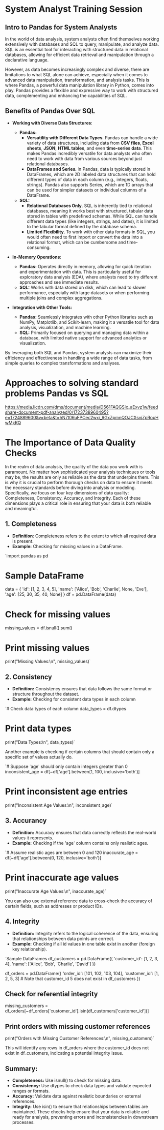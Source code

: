 # System Analyst Training Session

## Intro to Pandas for System Analysts
In the world of data analysis, system analysts often find themselves working extensively with databases and SQL to query, manipulate, and analyze data. SQL is an essential tool for interacting with structured data in relational databases, allowing for efficient data retrieval and manipulation through a declarative language.

However, as data becomes increasingly complex and diverse, there are limitations to what SQL alone can achieve, especially when it comes to advanced data manipulation, transformation, and analysis tasks. This is where Pandas, a powerful data manipulation library in Python, comes into play. Pandas provides a flexible and expressive way to work with structured data, complementing and enhancing the capabilities of SQL.

## Benefits of Pandas Over SQL
- **Working with Diverse Data Structures:**
  - **Pandas:**
    - **Versatility with Different Data Types**. Pandas can handle a wide variety of data structures, including data from **CSV files**, **Excel sheets**, **JSON**, **HTML tables**, and even **time-series data**. This makes Pandas incredibly versatile for data analysts who often need to work with data from various sources beyond just relational databases.
    - **DataFrames and Series**. In Pandas, data is typically stored in DataFrames, which are 2D labeled data structures that can hold different types of data in each column (e.g., integers, floats, strings). Pandas also supports Series, which are 1D arrays that can be used for simpler datasets or individual columns of a DataFrame.
  - **SQL:**
    - **Relational Databases Only**. SQL is inherently tied to relational databases, meaning it works best with structured, tabular data stored in tables with predefined schemas. While SQL can handle different data types (like integers, strings, and dates), it is limited to the tabular format defined by the database schema.
    - **Limited Flexibility**. To work with other data formats in SQL, you would often need to first import or convert the data into a relational format, which can be cumbersome and time-consuming.

- **In-Memory Operations:**
  - **Pandas:** Operates directly in memory, allowing for quick iteration and experimentation with data. This is particularly useful for exploratory data analysis (EDA), where analysts need to try different approaches and see immediate results.
  - **SQL:** Works with data stored on disk, which can lead to slower performance, especially with large datasets or when performing multiple joins and complex aggregations.

- **Integration with Other Tools:**
  - **Pandas:** Seamlessly integrates with other Python libraries such as NumPy, Matplotlib, and Scikit-learn, making it a versatile tool for data analysis, visualization, and machine learning.
  - **SQL:** Primarily focused on querying and managing data within a database, with limited native support for advanced analytics or visualization.

By leveraging both SQL and Pandas, system analysts can maximize their efficiency and effectiveness in handling a wide range of data tasks, from simple queries to complex transformations and analyses.

# Approaches to solving standard problems Pandas vs SQL
https://media.licdn.com/dms/document/media/D561FAQGSIx_aExvz1w/feedshare-document-pdf-analyzed/0/1723738960495?e=1724889600&v=beta&t=hN7t06uFPCec2wxi_6GxZpmnQOJCXsvjZpRouHwMkKQ

# The Importance of Data Quality Checks
In the realm of data analysis, the quality of the data you work with is paramount. No matter how sophisticated your analysis techniques or tools may be, the results are only as reliable as the data that underpins them. This is why it is crucial to perform thorough checks on data to ensure it meets the necessary standards before diving into analysis or modeling. Specifically, we focus on four key dimensions of data quality: Completeness, Consistency, Accuracy, and Integrity. Each of these dimensions plays a critical role in ensuring that your data is both reliable and meaningful.

## 1. Completeness
- **Definition**: Completeness refers to the extent to which all required data is present.
- **Example:** Checking for missing values in a DataFrame.

`import pandas as pd

# Sample DataFrame
data = {
    'id': [1, 2, 3, 4, 5],
    'name': ['Alice', 'Bob', 'Charlie', None, 'Eve'],
    'age': [25, 30, 35, 40, None]
}
df = pd.DataFrame(data)

# Check for missing values
missing_values = df.isnull().sum()

# Print missing values
print("Missing Values:\n", missing_values)`

## 2. Consistency
- **Definition:** Consistency ensures that data follows the same format or structure throughout the dataset.
- **Example:** Checking for consistent data types in each column

`# Check data types of each column
data_types = df.dtypes

# Print data types
print("Data Types:\n", data_types)`

Another example is checking if certain columns that should contain only a specific set of values actually do.

`# Suppose 'age' should only contain integers greater than 0
inconsistent_age = df[~df['age'].between(1, 100, inclusive='both')]

# Print inconsistent age entries
print("Inconsistent Age Values:\n", inconsistent_age)`

## 3. Accurancy
- **Definition:** Accuracy ensures that data correctly reflects the real-world values it represents.
- **Example:** Checking if the 'age' column contains only realistic ages.

`# Assume realistic ages are between 0 and 120
inaccurate_age = df[~df['age'].between(0, 120, inclusive='both')]

# Print inaccurate age values
print("Inaccurate Age Values:\n", inaccurate_age)`

You can also use external reference data to cross-check the accuracy of certain fields, such as addresses or product IDs.

## 4. Integrity
- **Definition:** Integrity refers to the logical coherence of the data, ensuring that relationships between data points are correct.
- **Example:** Checking if all id values in one table exist in another (foreign key relationship).

`Sample DataFrames
df_customers = pd.DataFrame({
    'customer_id': [1, 2, 3, 4],
    'name': ['Alice', 'Bob', 'Charlie', 'David']
})

df_orders = pd.DataFrame({
    'order_id': [101, 102, 103, 104],
    'customer_id': [1, 2, 5, 3]  # Note that customer_id 5 does not exist in df_customers
})

## Check for referential integrity
missing_customers = df_orders[~df_orders['customer_id'].isin(df_customers['customer_id'])]

## Print orders with missing customer references
print("Orders with Missing Customer References:\n", missing_customers)`

This will identify any rows in df_orders where the customer_id does not exist in df_customers, indicating a potential integrity issue.

## Summary:
- **Completeness:** Use isnull() to check for missing data.
- **Consistency:** Use dtypes to check data types and validate expected ranges or formats.
- **Accuracy:** Validate data against realistic boundaries or external references.
- **Integrity:** Use isin() to ensure that relationships between tables are maintained.
These checks help ensure that your data is reliable and ready for analysis, preventing errors and inconsistencies in downstream processes.
